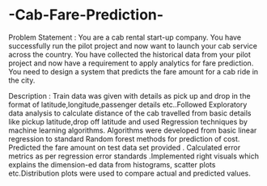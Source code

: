 # -Cab-Fare-Prediction-
Problem Statement : You are a cab rental start-up company. You have successfully run the pilot project and now want to launch your cab service across the country. You have collected the historical data from your pilot project and now have a requirement to apply analytics for fare prediction. You need to design a system that predicts the fare amount for a cab ride in the city. 


Description : Train data was given with details as pick up and drop in the format of latitude,longitude,passenger details etc..Followed Exploratory data analysis to calculate distance of the cab travelled from basic details like pickup latitude,drop off latitude and used Regression techniques by machine learning algorithms. Algorithms were developed from basic linear regression to standard Random forest methods for prediction of cost. Predicted the fare amount on test data set provided . Calculated error metrics as per regression error standards .Implemented right visuals which explains the dimension-ed data from histograms, scatter plots etc.Distribution plots were used to compare actual and predicted values.
